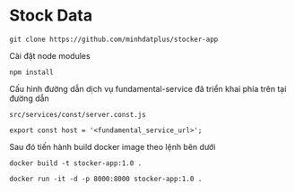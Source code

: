 # Stock Data

```
git clone https://github.com/minhdatplus/stocker-app
```

Cài đặt node modules

```
npm install
```

Cấu hình đường dẫn dịch vụ fundamental-service đã triển khai phía trên tại đường dẫn

```
src/services/const/server.const.js

export const host = '<fundamental_service_url>';
```

Sau đó tiến hành build docker image theo lệnh bên dưới

```
docker build -t stocker-app:1.0 .

docker run -it -d -p 8000:8000 stocker-app:1.0 .
```
